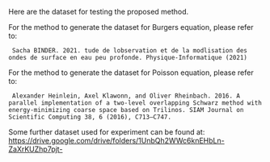 Here are the dataset for testing the proposed method. 

For the method to generate the dataset for Burgers equation, please refer to: 

     Sacha BINDER. 2021. tude de lobservation et de la modlisation des ondes de surface en eau peu profonde. Physique-Informatique (2021)

For the method to generate the dataset for Poisson equation, please refer to: 

     Alexander Heinlein, Axel Klawonn, and Oliver Rheinbach. 2016. A parallel implementation of a two-level overlapping Schwarz method with energy-minimizing coarse space based on Trilinos. SIAM Journal on Scientific Computing 38, 6 (2016), C713–C747.
     
     
Some further dataset used for experiment can be found at:  https://drive.google.com/drive/folders/1UnbQh2WWc6knEHbLn-ZaXrKUZhp7pjt-     
